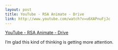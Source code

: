 ```yaml
--- 
layout: post
title: YouTube - RSA Animate - Drive
link: http://www.youtube.com/watch?v=u6XAPnuFjJc
---
```

<a href="http://www.youtube.com/watch?v=u6XAPnuFjJc">YouTube - RSA
Animate - Drive</a>

<p>I’m glad this kind of thinking is getting more attention.</p>
